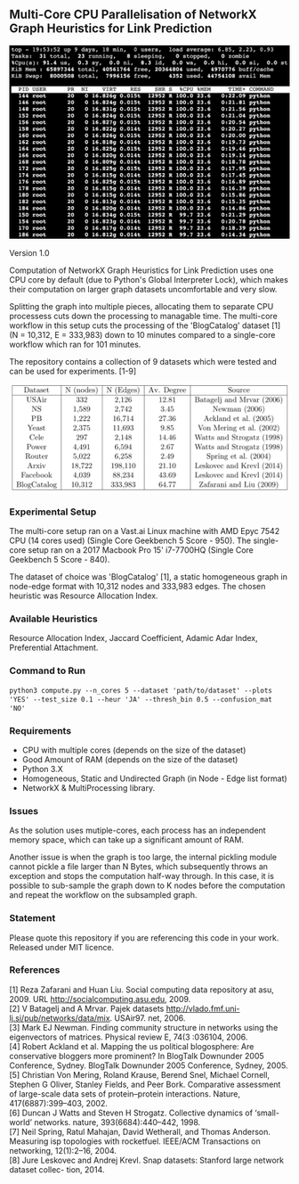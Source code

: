 ## Multi-Core CPU Parallelisation of NetworkX Graph Heuristics for Link Prediction

![Alt text](./top.png?raw=true "Shell Output")

Version 1.0

Computation of NetworkX Graph Heuristics for Link Prediction uses one CPU core by default (due to Python's Global Interpreter Lock), which makes their computation on larger graph datasets uncomfortable and very slow.

Splitting the graph into multiple pieces, allocating them to separate CPU processess cuts down the processing to managable time. The multi-core workflow in this setup cuts the processing of the 'BlogCatalog' dataset [1] (N = 10,312, E = 333,983) down to 10 minutes compared to a single-core workflow which ran for 101 minutes.

The repository contains a collection of 9 datasets which were tested and can be used for experiments. [1-9]

![Alt text](./datasets.png?raw=true "Shell Output")

### Experimental Setup

The multi-core setup ran on a Vast.ai Linux machine with AMD Epyc 7542 CPU (14 cores used) (Single Core Geekbench 5 Score - 950).
The single-core setup ran on a 2017 Macbook Pro 15' i7-7700HQ (Single Core Geekbench 5 Score - 840).

The dataset of choice was 'BlogCatalog' [1], a static homogeneous graph in node-edge format with 10,312 nodes and 333,983 edges. The chosen heuristic was Resource Allocation Index.

### Available Heuristics

Resource Allocation Index, Jaccard Coefficient, Adamic Adar Index, Preferential Attachment.

### Command to Run
```
python3 compute.py --n_cores 5 --dataset 'path/to/dataset' --plots 'YES' --test_size 0.1 --heur 'JA' --thresh_bin 0.5 --confusion_mat 'NO' 
```

### Requirements

* CPU with multiple cores (depends on the size of the dataset)
* Good Amount of RAM (depends on the size of the dataset)
* Python 3.X
* Homogeneous, Static and Undirected Graph (in Node - Edge list format)
* NetworkX & MultiProcessing library.

### Issues

As the solution uses mutiple-cores, each process has an independent memory space, which can take up a significant amount of RAM.

Another issue is when the graph is too large, the internal pickling module cannot pickle a file larger than N Bytes, which subsequently throws an exception and stops the computation half-way through. In this case, it is possible to sub-sample the graph down to K nodes before the computation and repeat the workflow on the subsampled graph.

### Statement

Please quote this repository if you are referencing this code in your work. Released under MIT licence.

### References

[1] Reza Zafarani and Huan Liu. Social computing data repository at asu, 2009. URL http://socialcomputing.asu.edu, 2009. \
[2] V Batagelj and A Mrvar. Pajek datasets http://vlado.fmf.uni-lj.si/pub/networks/data/mix. USAir97. net, 2006. \
[3] Mark EJ Newman. Finding community structure in networks using the eigenvectors of matrices. Physical review E, 74(3 :036104, 2006. \
[4] Robert Ackland et al. Mapping the us political blogosphere: Are conservative bloggers more prominent? In BlogTalk Downunder 2005 Conference, Sydney. BlogTalk Downunder 2005 Conference, Sydney, 2005. \
[5] Christian Von Mering, Roland Krause, Berend Snel, Michael Cornell, Stephen G Oliver, Stanley Fields, and Peer Bork. Comparative assessment
of large-scale data sets of protein–protein interactions. Nature, 417(6887):399–403, 2002. \
[6] Duncan J Watts and Steven H Strogatz. Collective dynamics of ‘small-world’ networks. nature, 393(6684):440–442, 1998. \
[7] Neil Spring, Ratul Mahajan, David Wetherall, and Thomas Anderson. Measuring isp topologies with rocketfuel. IEEE/ACM Transactions on networking, 12(1):2–16, 2004. \
[8] Jure Leskovec and Andrej Krevl. Snap datasets: Stanford large network dataset collec- tion, 2014.
